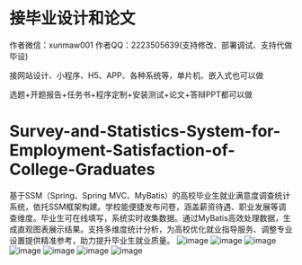 # 接毕业设计和论文
作者微信：xunmaw001  作者QQ：2223505639(支持修改、部署调试、支持代做毕设)

接网站设计、小程序、H5、APP、各种系统等，单片机、嵌入式也可以做

选题+开题报告+任务书+程序定制+安装测试+论文+答辩PPT都可以做
# Survey-and-Statistics-System-for-Employment-Satisfaction-of-College-Graduates
基于SSM（Spring、Spring MVC、MyBatis）的高校毕业生就业满意度调查统计系统，依托SSM框架构建。学校能便捷发布问卷，涵盖薪资待遇、职业发展等调查维度。毕业生可在线填写，系统实时收集数据。通过MyBatis高效处理数据，生成直观图表展示结果。支持多维度统计分析，为高校优化就业指导服务、调整专业设置提供精准参考，助力提升毕业生就业质量。 
![image](https://github.com/user-attachments/assets/11d7ca3d-3b7c-4d2e-9597-d69242765266)
![image](https://github.com/user-attachments/assets/a3cde093-35a2-425c-8bd9-c3996932dbcd)
![image](https://github.com/user-attachments/assets/b492f0e4-61b1-43ca-b721-ae1ab0907d55)
![image](https://github.com/user-attachments/assets/b5252207-586c-4d72-9421-301af966daff)
![image](https://github.com/user-attachments/assets/41a2ca8d-3616-41af-aabf-b3a267718888)
![image](https://github.com/user-attachments/assets/3bdd7bd9-7164-43fe-a6ae-693d4c24141c)
![image](https://github.com/user-attachments/assets/eb771b01-822d-4167-904f-54d314c848ab)
